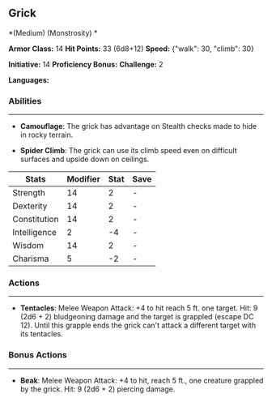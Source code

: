 ## Grick
*(Medium) (Monstrosity) *

**Armor Class:** 14
**Hit Points:** 33 (6d8+12)
**Speed:** {"walk": 30, "climb": 30}

**Initiative:** 14
**Proficiency Bonus:**
**Challenge:** 2

**Languages:** 

### Abilities
 --- 
- **Camouflage**: The grick has advantage on Stealth checks made to hide in rocky terrain.

- **Spider Climb**: The grick can use its climb speed even on difficult surfaces and upside down on ceilings.



| Stats | Modifier | Stat | Save
| ---- | ---- | ---- | ---- |
| Strength | 14 | 2 | - |
| Dexterity | 14 | 2 | - |
| Constitution | 14 | 2 | - |
| Intelligence | 2 | -4 | - |
| Wisdom | 14 | 2 | - |
| Charisma | 5 | -2 | - |

### Actions
 --- 
- **Tentacles**: Melee Weapon Attack: +4 to hit  reach 5 ft.  one target. Hit: 9 (2d6 + 2) bludgeoning damage  and the target is grappled (escape DC 12). Until this grapple ends  the grick can't attack a different target with its tentacles.

### Bonus Actions
 --- 
- **Beak**: Melee Weapon Attack: +4 to hit, reach 5 ft., one creature grappled by the grick. Hit: 9 (2d6 + 2) piercing damage.

